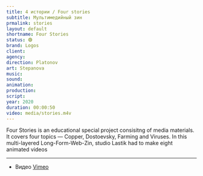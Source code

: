 ```yaml
---
title: 4 истории / Four stories
subtitle: Мультимедийный зин
prmalink: stories
layout: default
shortname: Four Stories
status: 🟢
brand: Logos
client:
agency:
direction: Platonov
art: Stepanova
music:  
sound:
animation:  
production:  
script:
year: 2020
duration: 00:00:50
video: media/stories.m4v
---
```


Four Stories is an educational special project consisitng of media materials. It covers four topics — Copper, Dostoevsky, Farming and Viruses. In this multi-layered Long-Form-Web-Zin, studio Lastik had to make eight animated videos


---

+ Видео [Vimeo](xxxxx)
